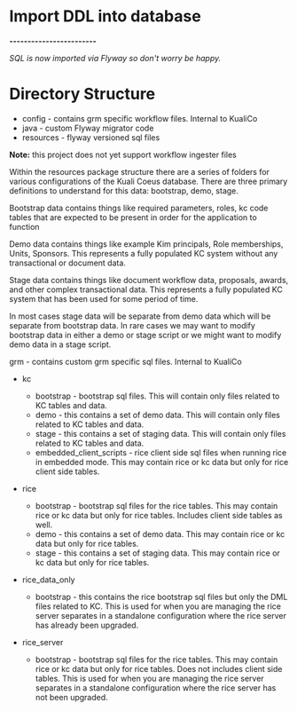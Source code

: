 # Import DDL into database
**------------------------**

*SQL is now imported via Flyway so don't worry be happy.*

# Directory Structure

* config - contains grm specific workflow files. Internal to KualiCo
* java - custom Flyway migrator code
* resources - flyway versioned sql files

**Note:** this project does not yet support workflow ingester files

Within the resources package structure there are a series of folders for various configurations of the Kuali Coeus database.  There are three primary definitions to understand for this data: bootstrap, demo, stage.  

Bootstrap data contains things like required parameters, roles, kc code tables that are expected to be present in order for the application to function

Demo data contains things like example Kim principals, Role memberships, Units, Sponsors.  This represents a fully populated KC system without any transactional or document data.

Stage data contains things like document workflow data, proposals, awards, and other complex transactional data.  This represents a fully populated KC system that has been used for some period of time.

In most cases stage data will be separate from demo data which will be separate from bootstrap data.  In rare cases we may want to modify bootstrap data in either a demo or stage script or we might want to modify demo data in a stage script.

grm - contains custom grm specific sql files.  Internal to KualiCo

* kc
  * bootstrap - bootstrap sql files. This will contain only files related to KC tables and data.
  * demo - this contains a set of demo data.  This will contain only files related to KC tables and data.
  * stage - this contains a set of staging data.  This will contain only files related to KC tables and data.
  * embedded_client_scripts - rice client side sql files when running rice in embedded mode.  This may contain rice or kc data but only for rice client side tables.
* rice
  * bootstrap - bootstrap sql files for the rice tables.  This may contain rice or kc data but only for rice tables.  Includes client side tables as well.
  * demo - this contains a set of demo data.  This may contain rice or kc data but only for rice tables.
  * stage - this contains a set of staging data.  This may contain rice or kc data but only for rice tables.

* rice_data_only
  * bootstrap - this contains the rice bootstrap sql files but only the DML files related to KC.  This is used for when you are managing the rice server separates in a standalone configuration where the rice server has already been upgraded.

* rice_server
  * bootstrap - bootstrap sql files for the rice tables.  This may contain rice or kc data but only for rice tables.  Does not includes client side tables.  This is used for when you are managing the rice server separates in a standalone configuration where the rice server has not been upgraded.
